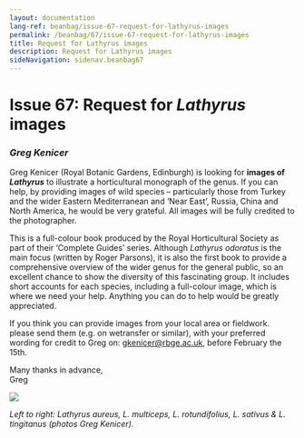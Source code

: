 ```yaml
---
layout: documentation
lang-ref: beanbag/issue-67-request-for-lathyrus-images
permalink: /beanbag/67/issue-67-request-for-lathyrus-images
title: Request for Lathyrus images
description: Request for Lathyrus images
sideNavigation: sidenav.beanbag67
---
```


# Issue 67: Request for *Lathyrus* images

### *Greg Kenicer*

Greg Kenicer (Royal Botanic Gardens, Edinburgh) is looking for **images of *Lathyrus*** to illustrate a horticultural monograph of the genus. If you can help, by providing images of wild species – particularly those from Turkey and the wider Eastern Mediterranean and ‘Near East’, Russia, China and North America, he would be very grateful. All images will be fully credited to the photographer.

This is a full-colour book produced by the Royal Horticultural Society as part of their ‘Complete Guides’ series. Although *Lathyrus odoratus* is the main focus (written by Roger Parsons), it is also the first book to provide a comprehensive overview of the wider genus for the general public, so an excellent chance to show the diversity of this fascinating group. It includes short accounts for each species, including a full-colour image, which is where we need your help. Anything you can do to help would be greatly appreciated.

If you think you can provide images from your local area or fieldwork. please send them (e.g. on wetransfer or similar), with your preferred wording for credit to Greg on: <gkenicer@rbge.ac.uk>, before February the 15th.

Many thanks in advance,  
Greg  

![](/assets/images/l-1-5.png)

*Left to right: Lathyrus aureus, L. multiceps, L. rotundifolius, L. sativus & L. tingitanus (photos Greg Kenicer).*